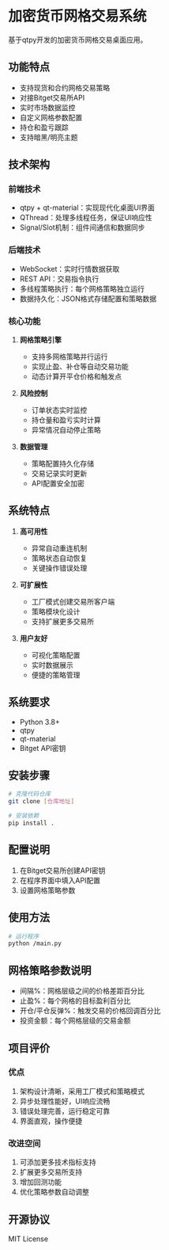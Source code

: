 # 加密货币网格交易系统

基于qtpy开发的加密货币网格交易桌面应用。

## 功能特点

- 支持现货和合约网格交易策略
- 对接Bitget交易所API
- 实时市场数据监控
- 自定义网格参数配置
- 持仓和盈亏跟踪
- 支持暗黑/明亮主题

## 技术架构

### 前端技术
- qtpy + qt-material：实现现代化桌面UI界面
- QThread：处理多线程任务，保证UI响应性
- Signal/Slot机制：组件间通信和数据同步

### 后端技术
- WebSocket：实时行情数据获取
- REST API：交易指令执行
- 多线程策略执行：每个网格策略独立运行
- 数据持久化：JSON格式存储配置和策略数据

### 核心功能
1. **网格策略引擎**
   - 支持多网格策略并行运行
   - 实现止盈、补仓等自动交易功能
   - 动态计算开平仓价格和触发点

2. **风险控制**
   - 订单状态实时监控
   - 持仓量和盈亏实时计算
   - 异常情况自动停止策略

3. **数据管理**
   - 策略配置持久化存储
   - 交易记录实时更新
   - API配置安全加密

## 系统特点

1. **高可用性**
   - 异常自动重连机制
   - 策略状态自动恢复
   - 关键操作错误处理

2. **可扩展性**
   - 工厂模式创建交易所客户端
   - 策略模块化设计
   - 支持扩展更多交易所

3. **用户友好**
   - 可视化策略配置
   - 实时数据展示
   - 便捷的策略管理

## 系统要求

- Python 3.8+
- qtpy
- qt-material
- Bitget API密钥

## 安装步骤

```bash
# 克隆代码仓库
git clone [仓库地址]

# 安装依赖
pip install .
```

## 配置说明

1. 在Bitget交易所创建API密钥
2. 在程序界面中填入API配置
3. 设置网格策略参数

## 使用方法

```bash
# 运行程序
python /main.py
```

## 网格策略参数说明

- 间隔%：网格层级之间的价格差距百分比
- 止盈%：每个网格的目标盈利百分比
- 开仓/平仓反弹%：触发交易的价格回调百分比
- 投资金额：每个网格层级的交易金额

## 项目评价

### 优点
1. 架构设计清晰，采用工厂模式和策略模式
2. 异步处理性能好，UI响应流畅
3. 错误处理完善，运行稳定可靠
4. 界面直观，操作便捷

### 改进空间
1. 可添加更多技术指标支持
2. 扩展更多交易所支持
3. 增加回测功能
4. 优化策略参数自动调整

## 开源协议

MIT License